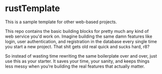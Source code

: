 # rustTemplate

This is a sample template for other web-based projects.

This repo contains the basic building blocks for pretty much any kind of web service you'd work on.
Imagine building the same damn features like login, user authentication, and registration in the database every single time you start a new project.
That shit gets old real quick and sucks hard, r8?

So instead of wasting time rewriting the same boilerplate over and over, just use this as your starter. It saves your time, your sanity, and keeps things less messy when you’re building the real features that actually matter.

